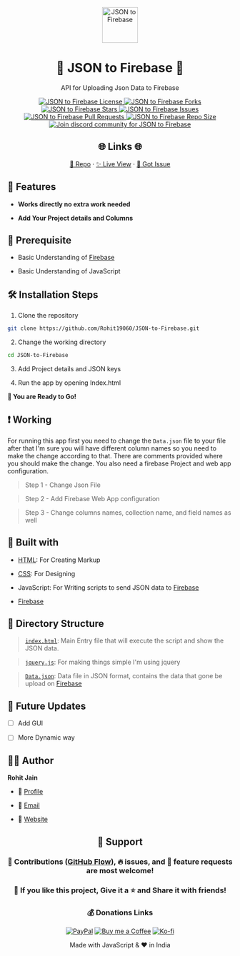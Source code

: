 <p align="center">
  <a href="https://rohit19060.github.io/JSON-to-Firebase/" title="JSON to Firebase">
    <img src="https://kingtechnologies.in/assets/images/logo.png" width="80px" alt="JSON to Firebase"/>
  </a>
</p>
<h1 align="center">🌟 JSON to Firebase 🌟</h1>
<p align="center">API for Uploading Json Data to Firebase</p>

<p align="center">
<a href="https://github.com/Rohit19060/JSON-to-Firebase/blob/master/LICENSE" title="License">
<img src="https://img.shields.io/github/license/Rohit19060/JSON-to-Firebase?label=License&logo=Github&style=flat-square" alt="JSON to Firebase License"/>
</a>
<a href="https://github.com/Rohit19060/JSON-to-Firebase/fork" title="Forks">
<img src="https://img.shields.io/github/forks/Rohit19060/JSON-to-Firebase?label=Forks&logo=Github&style=flat-square" alt="JSON to Firebase Forks"/>
</a>
<a href="https://github.com/Rohit19060/JSON-to-Firebase/stargazers" title="Stars">
<img src="https://img.shields.io/github/stars/Rohit19060/JSON-to-Firebase?label=Stars&logo=Github&style=flat-square" alt="JSON to Firebase Stars"/>
</a>
<a href="https://github.com/Rohit19060/JSON-to-Firebase/issues" title="Issues">
<img src="https://img.shields.io/github/issues/Rohit19060/JSON-to-Firebase?label=Issues&logo=Github&style=flat-square" alt="JSON to Firebase Issues"/>
</a>
<a href="https://github.com/Rohit19060/JSON-to-Firebase/pulls" title="Pull Requests">
<img src="https://img.shields.io/github/issues-pr/Rohit19060/JSON-to-Firebase?label=Pull%20Requests&logo=Github&style=flat-square" alt="JSON to Firebase Pull Requests"/>
</a>
<a href="https://github.com/Rohit19060/JSON-to-Firebase" title="Repo Size">
<img src="https://img.shields.io/github/repo-size/Rohit19060/JSON-to-Firebase?label=Repo%20Size&logo=Github&style=flat-square" alt="JSON to Firebase Repo Size"/>
</a>
<a href="https://discord.gg/2wpHNSjwm2" title="Join King Tech's Community">
<img src="https://img.shields.io/discord/737854816402800690?color=%236d82cb&label=Join%20Community&logo=discord&logoColor=%23FFFFFF&style=flat-square" alt="Join discord community for JSON to Firebase"/>
</a>
</p>

<h2 align="center">🌐 Links 🌐</h2>
<p align="center">
    <a href="https://github.com/Rohit19060/JSON-to-Firebase" title="JSON to Firebase Repo">📂 Repo</a>
    ·
    <a href="https://rohit19060.github.io/JSON-to-Firebase/" title="Visit">✨ Live View</a>
    ·
    <a href="https://github.com/Rohit19060/JSON-to-Firebase/issues/new/choose" title="🐛Report Bug/🎊Request Feature">🚀 Got Issue</a>
</p>

## 🚀 Features

- **Works directly no extra work needed**

- **Add Your Project details and Columns**

## 🦋 Prerequisite

- Basic Understanding of [Firebase](https://firebase.google.com/ "Firebase")

- Basic Understanding of JavaScript

## 🛠️ Installation Steps

1. Clone the repository

```Bash
git clone https://github.com/Rohit19060/JSON-to-Firebase.git
```

2. Change the working directory

```Bash
cd JSON-to-Firebase
```

3. Add Project details and JSON keys

4. Run the app by opening Index.html

**🎇 You are Ready to Go!**

## ❗ Working

For running this app first you need to change the `Data.json` file to your file after that I'm sure you will have different column names so you need to make the change according to that. There are comments provided where you should make the change. You also need a firebase Project and web app configuration.

> Step 1 - Change Json File

> Step 2 - Add Firebase Web App configuration

> Step 3 - Change columns names, collection name, and field names as well

## 👷 Built with

- [HTML](https://youtu.be/JHv2jmnrLlA "HTML - First Step Towards Web Development"): For Creating Markup

- [CSS](https://youtu.be/d1tP7ow7HbQ "CSS - Second Step Towards Web Development"): For Designing

- JavaScript: For Writing scripts to send JSON data to [Firebase](https://firebase.google.com/ "Firebase")

- [Firebase](https://firebase.google.com/ "Firebase")

## 📂 Directory Structure

> [`index.html`](https://github.com/Rohit19060/JSON-to-Firebase/blob/main/index.html "JSON to Firebase"): Main Entry file that will execute the script and show the JSON data.

> [`jquery.js`](https://github.com/Rohit19060/JSON-to-Firebase/blob/main/jquery.js "jQuery"): For making things simple I'm using jquery

> [`Data.json`](https://github.com/Rohit19060/JSON-to-Firebase/blob/main/Data.json "Data"): Data file in JSON format, contains the data that gone be upload on [Firebase](https://firebase.google.com/ "Firebase")

## 🎊 Future Updates

- [ ] Add GUI

- [ ] More Dynamic way

## 🧑🏻 Author

**Rohit Jain**

- 🌌 [Profile](https://github.com/Rohit19060 "Rohit Jain")

- 🏮 [Email](mailto:rohitjain19060@gmail.com?subject=Hi%20from%20JSON%20to%20Firebase "Hi!")

- 🦁 [Website](https://kingtechnologies.in "Welcome")

<h2 align="center">🤝 Support</h2>

<h3 align="center">🎀 Contributions (<a href="https://guides.github.com/introduction/flow"  title="GitHub flow">GitHub Flow</a>), 🔥 issues, and 🥮 feature requests are most welcome!</h3>

<h3 align="center">💙 If you like this project, Give it a ⭐ and Share it with friends!</h3>
<h3 align="center">💰 Donations Links</h3>
<p align="center">
<a href="https://www.paypal.me/kingrohitJ" title="PayPal"><img src="https://kingtechnologies.in/assets/images/paypal.png" alt="PayPal"/></a>
<a href="https://www.buymeacoffee.com/rohitjain" title="Buy me a Coffee"><img src="https://kingtechnologies.in/assets/images/coffee.png" alt="Buy me a Coffee"/></a>
<a href="https://ko-fi.com/rohitjain" title="Ko-fi"><img src="https://kingtechnologies.in/assets/images/kofi.png" alt="Ko-fi"/></a>
</p>

<p align="center">Made with JavaScript & ❤️ in India</p>
